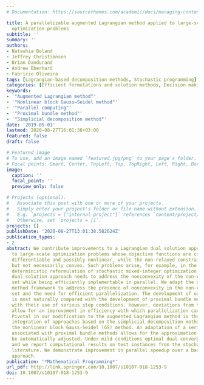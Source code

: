 ```yaml
---
# Documentation: https://sourcethemes.com/academic/docs/managing-content/

title: A parallelizable augmented Lagrangian method applied to large-scale non-convex-constrained
  optimization problems
subtitle: ''
summary: ''
authors:
- Natashia Boland
- Jeffrey Christiansen
- Brian Dandurand
- Andrew Eberhard
- Fabricio Oliveira
tags: [Lagrangian-based decomposition methods, Stochastic programming]
categories: [Efficient formulations and solution methods, Decision making under uncertainty]
keywords: 
- '"Augmented Lagrangian method"'
- '"Nonlinear block Gauss–Seidel method"'
- '"Parallel computing"'
- '"Proximal bundle method"'
- '"Simplicial decomposition method"'
date: '2019-05-01'
lastmod: 2020-08-27T16:01:38+03:00
featured: false
draft: false

# Featured image
# To use, add an image named `featured.jpg/png` to your page's folder.
# Focal points: Smart, Center, TopLeft, Top, TopRight, Left, Right, BottomLeft, Bottom, BottomRight.
image:
  caption: ''
  focal_point: ''
  preview_only: false

# Projects (optional).
#   Associate this post with one or more of your projects.
#   Simply enter your project's folder or file name without extension.
#   E.g. `projects = ["internal-project"]` references `content/project/deep-learning/index.md`.
#   Otherwise, set `projects = []`.
projects: []
publishDate: '2020-08-27T13:01:38.582624Z'
publication_types:
- 2
abstract: We contribute improvements to a Lagrangian dual solution approach applied
  to large-scale optimization problems whose objective functions are convex, continuously
  differentiable and possibly nonlinear, while the non-relaxed constraint set is compact
  but not necessarily convex. Such problems arise, for example, in the split-variable
  deterministic reformulation of stochastic mixed-integer optimization problems. The
  dual solution approach needs to address the nonconvexity of the non-relaxed constraint
  set while being efficiently implementable in parallel. We adapt the augmented Lagrangian
  method framework to address the presence of nonconvexity in the non-relaxed constraint
  set and the need for efficient parallelization. The development of our approach
  is most naturally compared with the development of proximal bundle methods and especially
  with their use of serious step conditions. However, deviations from these developments
  allow for an improvement in efficiency with which parallelization can be utilized.
  Pivotal in our modification to the augmented Lagrangian method is the use of an
  integration of approaches based on the simplicial decomposition method (SDM) and
  the nonlinear block Gauss-Seidel (GS) method. An adaptation of a serious step condition
  associated with proximal bundle methods allows for the approximation tolerance to
  be automatically adjusted. Under mild conditions optimal dual convergence is proven,
  and we report computational results on test instances from the stochastic optimization
  literature. We demonstrate improvement in parallel speedup over a baseline parallel
  approach.
publication: '*Mathematical Programming*'
url_pdf: http://link.springer.com/10.1007/s10107-018-1253-9
doi: 10.1007/s10107-018-1253-9
---
```

